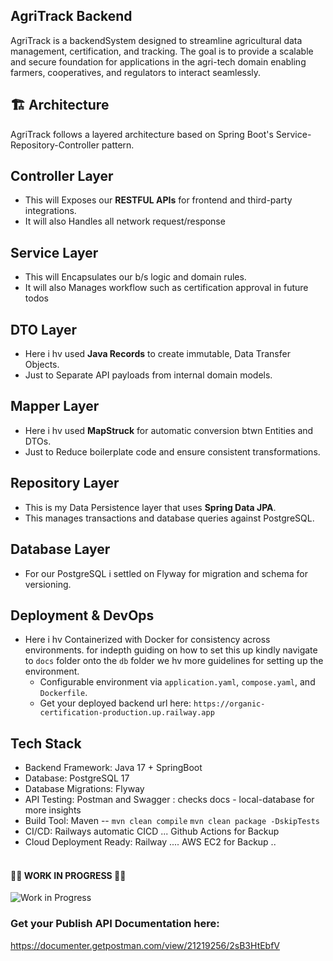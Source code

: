 ﻿## AgriTrack Backend
AgriTrack is a backendSystem designed to streamline agricultural data management, certification, and tracking. The goal is to provide a scalable and secure foundation for applications in the agri-tech domain
enabling farmers, cooperatives, and regulators to interact seamlessly.

## 🏗️ Architecture 
AgriTrack follows a  layered architecture based on Spring Boot's Service-Repository-Controller pattern.

## Controller Layer
- This will Exposes our **RESTFUL APIs** for frontend and third-party integrations.
- It will also Handles all network request/response
## Service Layer
- This will Encapsulates our b/s logic and domain rules.
- It will also Manages workflow such as certification approval in future todos
## DTO Layer
- Here i hv used **Java Records** to create immutable, Data Transfer Objects. 
- Just to Separate API payloads from internal domain models. 
## Mapper Layer
- Here i hv used **MapStruck** for automatic conversion btwn Entities and DTOs.
- Just to Reduce boilerplate code and ensure consistent transformations. 
## Repository Layer
- This is my Data Persistence layer that uses **Spring Data JPA**. 
- This manages transactions and database queries against PostgreSQL.
## Database Layer
- For our PostgreSQL i settled on Flyway for migration and schema for versioning.

## Deployment & DevOps
- Here i hv Containerized with Docker for consistency across environments. for indepth guiding on how to set this up kindly navigate to `docs` folder onto the `db` folder we hv more guidelines for setting up the environment.
  - Configurable environment via `application.yaml`,  `compose.yaml`, and `Dockerfile`.
  - Get your deployed backend url here: `https://organic-certification-production.up.railway.app`

## Tech Stack 
- Backend Framework: Java 17 + SpringBoot 
- Database: PostgreSQL 17
- Database Migrations: Flyway
- API Testing: Postman and Swagger  : checks docs - local-database for more insights
- Build Tool: Maven  -- `mvn clean compile`  `mvn clean package -DskipTests` 
- CI/CD: Railways automatic CICD ... Github Actions for Backup
- Cloud Deployment Ready: Railway .... AWS EC2 for Backup .. 

#### <br>👷‍♂️ WORK IN PROGRESS 👩‍🏭</br>
![Work in Progress](https://media2.giphy.com/media/v1.Y2lkPTc5MGI3NjExOGp4eW9zbWdzNGdwcGNuYW4ybWszNnBodDVpNmt5bHNsZ2MzdWp3MCZlcD12MV9pbnRlcm5hbF9naWZfYnlfaWQmY3Q9Zw/mCVBZCxLNXvakHj1cN/giphy.gif)

### Get your Publish API Documentation here:
https://documenter.getpostman.com/view/21219256/2sB3HtEbfV

